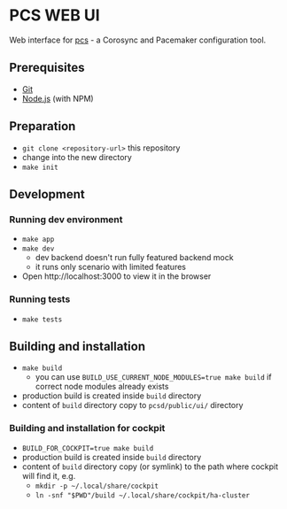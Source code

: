 # PCS WEB UI

Web interface for [pcs](https://github.com/ClusterLabs/pcs) - a Corosync and
Pacemaker configuration tool.

## Prerequisites

* [Git](http://git-scm.com/)
* [Node.js](http://nodejs.org/) (with NPM)

## Preparation

* `git clone <repository-url>` this repository
* change into the new directory
* `make init`

## Development
### Running dev environment

* `make app`
* `make dev`
    * dev backend doesn't run fully featured backend mock
    * it runs only scenario with limited features
* Open http://localhost:3000 to view it in the browser

### Running tests

* `make tests`

## Building and installation

* `make build`
  - you can use `BUILD_USE_CURRENT_NODE_MODULES=true make build` if correct node
    modules already exists
* production build is created inside `build` directory
* content of `build` directory copy to `pcsd/public/ui/` directory

### Building and installation for cockpit

* `BUILD_FOR_COCKPIT=true make build`
* production build is created inside `build` directory
* content of `build` directory copy (or symlink) to the path where cockpit will find it, e.g.
  - `mkdir -p ~/.local/share/cockpit`
  - `ln -snf "$PWD"/build ~/.local/share/cockpit/ha-cluster`
